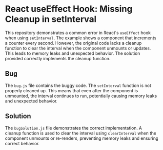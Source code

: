 # React useEffect Hook: Missing Cleanup in setInterval

This repository demonstrates a common error in React's `useEffect` hook when using `setInterval`.  The example shows a component that increments a counter every second.  However, the original code lacks a cleanup function to clear the interval when the component unmounts or updates. This leads to memory leaks and unexpected behavior.  The solution provided correctly implements the cleanup function.

## Bug
The `bug.js` file contains the buggy code.  The `setInterval` function is not properly cleaned up. This means that even after the component is unmounted, the interval continues to run, potentially causing memory leaks and unexpected behavior.

## Solution
The `bugSolution.js` file demonstrates the correct implementation.  A cleanup function is used to clear the interval using `clearInterval` when the component unmounts or re-renders, preventing memory leaks and ensuring correct behavior.